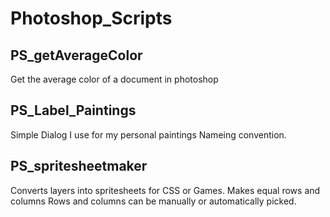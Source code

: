 # Photoshop_Scripts

## PS_getAverageColor

Get the average color of a document in photoshop

## PS_Label_Paintings

Simple Dialog I use for my personal paintings Nameing convention.

## PS_spritesheetmaker

Converts layers into spritesheets for CSS or Games.
Makes equal rows and columns
Rows and columns can be manually or automatically picked.
